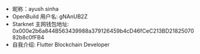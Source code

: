 - 昵称：ayush sinha 
- OpenBuild 用户名: gNAnUB2Z
- Starknet 主网钱包地址: 0x000e2b6a844B563439988a379126459b4cD46fCeC213BD2182507082b8c0fFB4
- 自我介绍: Flutter Blockchain Developer
